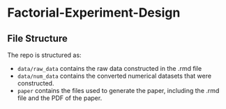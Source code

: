 # Factorial-Experiment-Design

## File Structure

The repo is structured as:

-   `data/raw_data` contains the raw data constructed in the .rmd file
-   `data/num_data` contains the converted numerical datasets that were constructed.
-   `paper` contains the files used to generate the paper, including the .rmd file and the PDF of the paper. 
